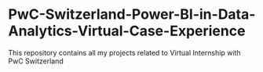 # PwC-Switzerland-Power-BI-in-Data-Analytics-Virtual-Case-Experience
This repository contains all my projects related to Virtual Internship with PwC Switzerland

